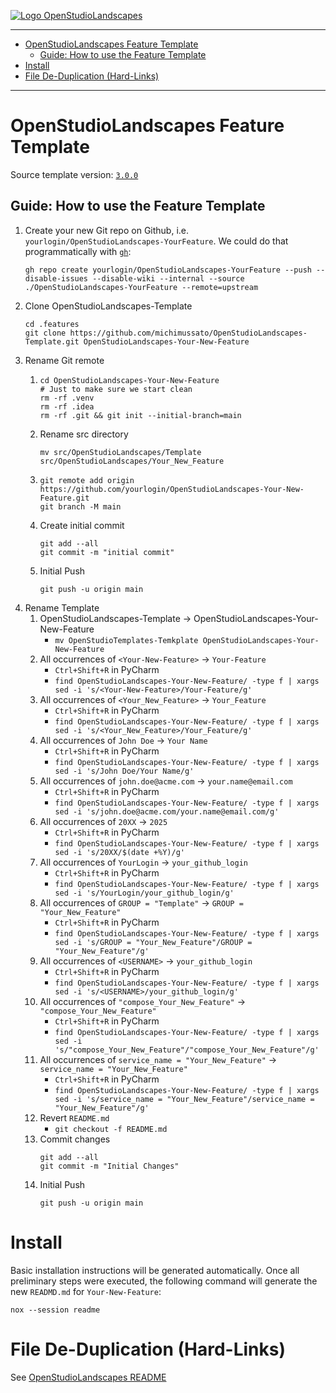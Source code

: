 [![ Logo OpenStudioLandscapes ](https://github.com/michimussato/OpenStudioLandscapes/raw/main/_images/logo128.png)](https://github.com/michimussato/OpenStudioLandscapes)

---

<!-- TOC -->
* [OpenStudioLandscapes Feature Template](#openstudiolandscapes-feature-template)
  * [Guide: How to use the Feature Template](#guide-how-to-use-the-feature-template)
* [Install](#install)
* [File De-Duplication (Hard-Links)](#file-de-duplication-hard-links)
<!-- TOC -->

---

# OpenStudioLandscapes Feature Template

Source template version: [`3.0.0`](https://github.com/michimussato/OpenStudioLandscapes-Template/tree/3.0.0)

## Guide: How to use the Feature Template

1. Create your new Git repo on Github, 
   i.e. `yourlogin/OpenStudioLandscapes-YourFeature`.
   We could do that programmatically with [`gh`](https://cli.github.com/manual/gh_api):
   ```shell
   gh repo create yourlogin/OpenStudioLandscapes-YourFeature --push --disable-issues --disable-wiki --internal --source ./OpenStudioLandscapes-YourFeature --remote=upstream
   ```
2. Clone OpenStudioLandscapes-Template
   ```shell
   cd .features
   git clone https://github.com/michimussato/OpenStudioLandscapes-Template.git OpenStudioLandscapes-Your-New-Feature
   ```
3. Rename Git remote
   1. ```shell
      cd OpenStudioLandscapes-Your-New-Feature
      # Just to make sure we start clean
      rm -rf .venv
      rm -rf .idea
      rm -rf .git && git init --initial-branch=main
      ```
   2. Rename src directory
      ```shell
      mv src/OpenStudioLandscapes/Template src/OpenStudioLandscapes/Your_New_Feature
      ```
   3. ```shell
      git remote add origin https://github.com/yourlogin/OpenStudioLandscapes-Your-New-Feature.git
      git branch -M main
      ```
   4. Create initial commit
      ```shell
      git add --all
      git commit -m "initial commit"
      ```
   5. Initial Push
      ```shell
      git push -u origin main
      ```
4. Rename Template
   1. OpenStudioLandscapes-Template -> OpenStudioLandscapes-Your-New-Feature
      - `mv OpenStudioTemplates-Temkplate OpenStudioLandscapes-Your-New-Feature`
   2. All occurrences of `<Your-New-Feature>` -> `Your-Feature`
      - `Ctrl+Shift+R` in PyCharm
      - `find OpenStudioLandscapes-Your-New-Feature/ -type f | xargs sed -i 's/<Your-New-Feature>/Your-Feature/g'`
   3. All occurrences of `<Your_New_Feature>` -> `Your_Feature`
      - `Ctrl+Shift+R` in PyCharm
      - `find OpenStudioLandscapes-Your-New-Feature/ -type f | xargs sed -i 's/<Your_New_Feature>/Your_Feature/g'`
   4. All occurrences of `John Doe` -> `Your Name`
      - `Ctrl+Shift+R` in PyCharm
      - `find OpenStudioLandscapes-Your-New-Feature/ -type f | xargs sed -i 's/John Doe/Your Name/g'`
   5. All occurrences of `john.doe@acme.com` -> `your.name@email.com`
      - `Ctrl+Shift+R` in PyCharm
      - `find OpenStudioLandscapes-Your-New-Feature/ -type f | xargs sed -i 's/john.doe@acme.com/your.name@email.com/g'`
   6. All occurrences of `20XX` -> `2025`
      - `Ctrl+Shift+R` in PyCharm
      - `find OpenStudioLandscapes-Your-New-Feature/ -type f | xargs sed -i 's/20XX/$(date +%Y)/g'`
   7. All occurrences of `YourLogin` -> `your_github_login`
      - `Ctrl+Shift+R` in PyCharm
      - `find OpenStudioLandscapes-Your-New-Feature/ -type f | xargs sed -i 's/YourLogin/your_github_login/g'`
   8. All occurrences of `GROUP = "Template"` -> `GROUP = "Your_New_Feature"`
      - `Ctrl+Shift+R` in PyCharm
      - `find OpenStudioLandscapes-Your-New-Feature/ -type f | xargs sed -i 's/GROUP = "Your_New_Feature"/GROUP = "Your_New_Feature"/g'`
   9. All occurrences of `<USERNAME>` -> `your_github_login`
      - `Ctrl+Shift+R` in PyCharm
      - `find OpenStudioLandscapes-Your-New-Feature/ -type f | xargs sed -i 's/<USERNAME>/your_github_login/g'`
   10. All occurrences of `"compose_Your_New_Feature"` -> `"compose_Your_New_Feature"`
       - `Ctrl+Shift+R` in PyCharm
       - `find OpenStudioLandscapes-Your-New-Feature/ -type f | xargs sed -i 's/"compose_Your_New_Feature"/"compose_Your_New_Feature"/g'`
   11. All occurrences of `service_name = "Your_New_Feature"` -> `service_name = "Your_New_Feature"`
       - `Ctrl+Shift+R` in PyCharm
       - `find OpenStudioLandscapes-Your-New-Feature/ -type f | xargs sed -i 's/service_name = "Your_New_Feature"/service_name = "Your_New_Feature"/g'`
   12. Revert `README.md`
       - `git checkout -f README.md`
   13. Commit changes
       ```shell
       git add --all
       git commit -m "Initial Changes"
       ```
   14. Initial Push
       ```shell
       git push -u origin main
       ```

# Install

Basic installation instructions will be generated automatically. 
Once all preliminary steps were executed, the following command will generate
the new `READMD.md` for `Your-New-Feature`:

```shell
nox --session readme
```

# File De-Duplication (Hard-Links)

See [OpenStudioLandscapes README](https://github.com/michimussato/OpenStudioLandscapes/README.md#hard-links-sync-files-and-directories-across-repositories-de-duplication)
